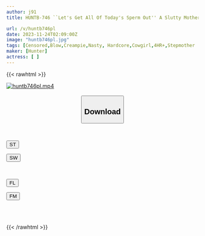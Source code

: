 ```yaml
---
author: j91
title: HUNTB-746 ``Let's Get All Of Today's Sperm Out'' A Slutty Mother-in-law Who Won't Stop Squeezing Out Today's Worth Of Sperm Until No More Comes Out!

url: /v/huntb746pl
date: 2023-11-24T02:09:00Z
image: "huntb746pl.jpg"
tags: [Censored,Blow,Creampie,Nasty, Hardcore,Cowgirl,4HR+,Stepmother	 ]
maker: [Hunter]
actress: [ ]
---
```



{{< rawhtml >}}

<div class="video" data-videoid="Pv0ZXV3dYwU0XY1">
    <a href="javascript:;">
        <img src="/v/huntb746pl/huntb746pl.jpg" width="WIDTH" height="HEIGHT" alt="huntb746pl.mp4" loading="lazy">
    </a>
</div>

<script type="text/javascript" src="https://j91.asia/asset/on-demand-st.js"></script>

<br>
  <link rel="stylesheet" href="https://j91.asia/asset/bs5.css">
  
  <center>
  <button class="btn btn-primary" type="button" data-bs-toggle="collapse" data-bs-target=".multi-collapse" aria-expanded="false" aria-controls="multiCollapseExample1 multiCollapseExample2"><h2>Download</h2></button></center>
</p>
<div class="row">
  <div class="col">
    <div class="collapse multi-collapse" id="multiCollapseExample1">
      <div class="card card-body">
	      	      <br>
<div class="buttons">  
<p><a href="https://streamtape.to/v/Pv0ZXV3dYwU0XY1" target="_blank"><button class="btn-hover color-3"><i class="fa fa-download"></i> ST</button></a></p>
<p><a href="https://flaswish.com/4to7ibdxhigv" target="_blank"><button class="btn-hover color-2"><i class="fa fa-download"></i> SW</button></a></p></div>
    </div>
  </div>
</div>
  <div class="col">
    <div class="collapse multi-collapse" id="multiCollapseExample2">
      <div class="card card-body">
	      <br>
<div class="buttons">
<p><a href="javascript:;" target="_blank"><button class="btn-hover color-9"><i class="fa fa-download"></i> FL</button></a></p>
<p><a href="javascript:;" target="_blank"><button class="btn-hover color-8"><i class="fa fa-download"></i> FM</button></a></p></div>
<br><br>
      </div>
    </div>
  </div>
</div>

{{< /rawhtml >}}
